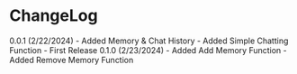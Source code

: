 ChangeLog
=========
0.0.1 (2/22/2024)
    - Added Memory & Chat History
    - Added Simple Chatting Function
    - First Release
0.1.0 (2/23/2024)
    - Added Add Memory Function
    - Added Remove Memory Function